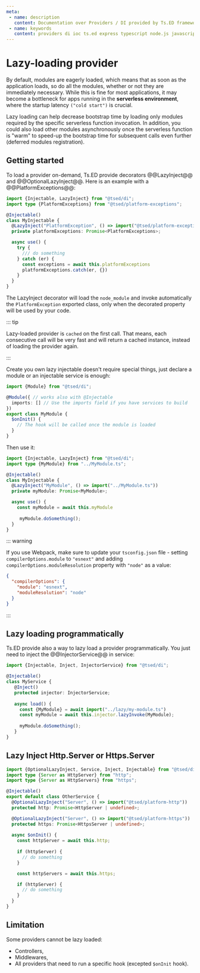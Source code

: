 ```yaml
---
meta:
 - name: description 
   content: Documentation over Providers / DI provided by Ts.ED framework. Use providers to build your backend services.
 - name: keywords
   content: providers di ioc ts.ed express typescript node.js javascript decorators jsonschema class models
---
```


# Lazy-loading provider

<Badge text="6.81.0+"/>

By default, modules are eagerly loaded, which means that as soon as the application loads, so do all the modules,
whether or not they are immediately necessary. While this is fine for most applications, it may become a bottleneck for
apps running in the **serverless environment**, where the startup latency `("cold start")` is crucial.

Lazy loading can help decrease bootstrap time by loading only modules required by the specific serverless function
invocation. In addition, you could also load other modules asynchronously once the serverless function is "warm" to
speed-up the bootstrap time for subsequent calls even further (deferred modules registration).

## Getting started

To load a provider on-demand, Ts.ED provide decorators @@LazyInject@@ and @@OptionalLazyInject@@. Here is an example
with a @@PlatformExceptions@@:

```typescript
import {Injectable, LazyInject} from "@tsed/di";
import type {PlatformExceptions} from "@tsed/platform-exceptions";

@Injectable()
class MyInjectable {
  @LazyInject("PlatformException", () => import("@tsed/platform-exceptions"))
  private platformExceptions: Promise<PlatformExceptions>;

  async use() {
    try {
      /// do something
    } catch (er) {
      const exceptions = await this.platformExceptions
      platformExceptions.catch(er, {})
    }
  }
}
```

The LazyInject decorator will load the `node_module` and invoke automatically the `PlatformException` exported class, 
only when the decorated property will be used by your code.

::: tip

Lazy-loaded provider is `cached` on the first call.
That means, each consecutive call will be very fast and will return a cached instance, instead of loading the provider again.

:::

Create you own lazy injectable doesn't require special things, just declare a module or an injectable service is enough:

```typescript
import {Module} from "@tsed/di";

@Module({ // works also with @Injectable
  imports: [] // Use the imports field if you have services to build
})
export class MyModule {
  $onInit() {
    // The hook will be called once the module is loaded
  }
}
```

Then use it:

```typescript
import {Injectable, LazyInject} from "@tsed/di";
import type {MyModule} from "../MyModule.ts";

@Injectable()
class MyInjectable {
  @LazyInject("MyModule", () => import("../MyModule.ts"))
  private myModule: Promise<MyModule>;

  async use() {
    const myModule = await this.myModule
     
     myModule.doSomething();
  }
}
```

::: warning

If you use Webpack, make sure to update your `tsconfig.json` file - setting `compilerOptions.module` to `"esnext"` and adding `compilerOptions.moduleResolution` property with `"node"` as a value:

```json
{
  "compilerOptions": {
    "module": "esnext",
    "moduleResolution": "node"
  }
}
```

:::

## Lazy loading programmatically

Ts.ED provide also a way to lazy load a provider programmatically. You just need to inject the @@InjectorService@@ in service:

```typescript
import {Injectable, Inject, InjectorService} from "@tsed/di";

@Injectable()
class MyService {
   @Inject()
   protected injector: InjectorService;
   
   async load() {
     const {MyModule} = await import("../lazy/my-module.ts")
     const myModule = await this.injector.lazyInvoke(MyModule);
     
     myModule.doSomething();
   }
}

```

## Lazy Inject Http.Server or Https.Server

```typescript
import {OptionalLazyInject, Service, Inject, Injectable} from "@tsed/di";
import type {Server as HttpServer} from "http";
import type {Server as HttpServers} from "https";

@Injectable()
export default class OtherService {
  @OptionalLazyInject("Server", () => import("@tsed/platform-http"))
  protected http: Promise<HttpServer | undefined>;

  @OptionalLazyInject("Server", () => import("@tsed/platform-https"))
  protected https: Promise<HttpsServer | undefined>;
  
  async $onInit() {
    const httpServer = await this.http;
    
    if (httpServer) {
      // do something
    }

    const httpServers = await this.https;

    if (httpServer) {
      // do something
    }
  }
}
```

## Limitation

Some providers cannot be lazy loaded:
 - Controllers,
 - Middlewares,
 - All providers that need to run a specific hook (excepted `$onInit` hook).
